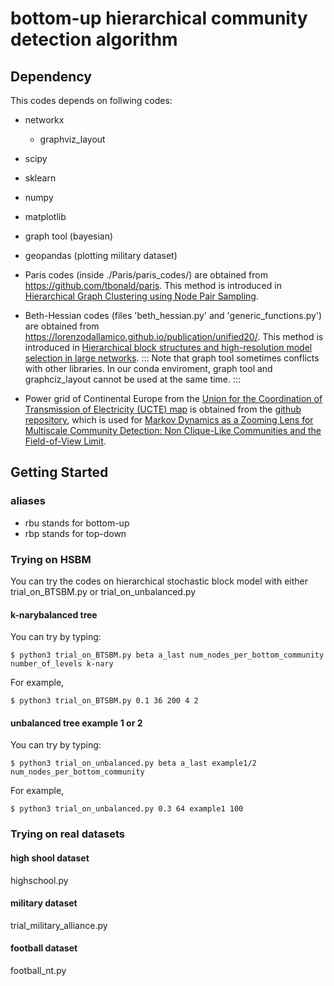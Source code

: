 # bottom-up hierarchical community detection algorithm

## Dependency
This codes depends on follwing codes:
- networkx
    - graphviz_layout
- scipy
- sklearn
- numpy
- matplotlib

- graph tool (bayesian)
- geopandas (plotting military dataset)


- Paris codes (inside ./Paris/paris_codes/) are obtained from https://github.com/tbonald/paris. This method is introduced in [Hierarchical Graph Clustering using Node Pair Sampling](http://arxiv.org/abs/1806.01664).
- Beth-Hessian codes (files 'beth_hessian.py' and 'generic_functions.py') are obtained from https://lorenzodallamico.github.io/publication/unified20/. This method is introduced in [Hierarchical block structures and high-resolution model selection in large networks](https://doi.org/10.1103/PhysRevX.4.011047).
:::
Note that graph tool sometimes conflicts with other libraries.
In our conda enviroment, graph tool and graphciz_layout cannot be used at the same time.
:::
- Power grid of Continental Europe from the [Union for the Coordination of Transmission of Electricity (UCTE) map](http://www.ucte.org) is obtained from the [github repository](https://github.com/barahona-research-group/PyGenStability/blob/master/examples/real_examples/powergrid/Example_powergrid.ipynb), which is used for [Markov Dynamics as a Zooming Lens for Multiscale Community Detection: Non Clique-Like Communities and the Field-of-View Limit](https://doi.org/10.1371/journal.pone.0032210).

## Getting Started
### aliases
- rbu stands for bottom-up
- rbp stands for top-down

### Trying on HSBM
You can try the codes on hierarchical stochastic block model with either trial_on_BTSBM.py or trial_on_unbalanced.py

#### k-narybalanced tree 
You can try by typing:
```
$ python3 trial_on_BTSBM.py beta a_last num_nodes_per_bottom_community number_of_levels k-nary
```

For example,
```
$ python3 trial_on_BTSBM.py 0.1 36 200 4 2
```
#### unbalanced tree example 1 or 2
You can try by typing:
```
$ python3 trial_on_unbalanced.py beta a_last example1/2 num_nodes_per_bottom_community
```

For example,
```
$ python3 trial_on_unbalanced.py 0.3 64 example1 100
```

### Trying on real datasets
#### high shool dataset
highschool.py

#### military dataset
trial_military_alliance.py

#### football dataset
football_nt.py